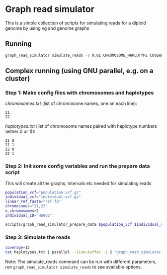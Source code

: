 
# Graph read simulator
This is a simple collection of scripts for simulating reads for a diploid genome by using vg and genome graphs



## Running
```bash
graph_read_simulator simulate_reads -s 0.01 CHROMOSOME_HAPLOTYPE COVERAGE
```


## Complex running (using GNU parallel, e.g. on a cluster)

### Step 1: Make config files with chromosomes and haplotypes
*chromosomes.txt* (list of chromosome names, one on each line):
```
21
22
```

*haplotypes.txt* (list of chromosome names paired with haplotype numbers (either 0 or 1)):
```
21 0
21 1
22 0
22 1
```

### Step 2: Init some config variables and run the prepare data script
This will create all the graphs, intervals etc needed for simulating reads

```bash
population_vcf="population.vcf.gz"
individual_vcf="individual.vcf.gz"
linear_ref_fasta="ref.fa"
chromosomes="21,22"
n_chromosomes=2
individual_ID="HG002"

scripts/graph_read_simulator_prepare_data $population_vcf $individual_vcf $linear_ref_fasta $chromosomes $n_chromosomes $individual_ID

```

### Step 3: Simulate the reads

```bash
coverage=15
cat haplotypes.txt | parallel --line-buffer -j 2 "graph_read_simulator simulate_reads -s 0.01 {} $coverage" | graph_read_simulator assign_ids positions.tsv simulated_reads.fa
```

Note: The simulate_reads command can be run with different parameters, run `graph_read_simulator simulate_reads` to see available options.


